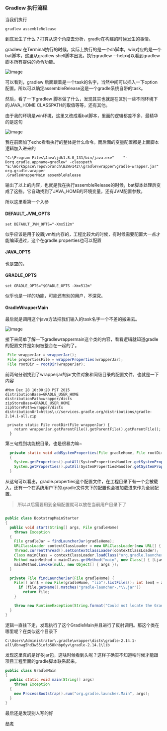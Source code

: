 ### Gradlew 执行流程

当我们执行

```
gradlew assembleRelease
```

到底发生了什么？打算从这个角度去分析，gradle在构建的时候发生的事情。

gradlew 在Terminal执行的时候，实际上执行的是一个sh脚本，win对应的是一个bat脚本，这里从gradlew shell脚本出发。执行gradlew --help可以看到gradlew 脚本所有提供的命令功能。

![image](https://ws2.sinaimg.cn/large/c1b251b3gy1fz05druv2wj20ni0htmym.jpg)



可以看到，gradlew 后面跟着是一个task的名字，当然中间可以插入一下option配置。所以可以确定assembleRelease这是一个gradle系统自带的task。

然后，看了一下gradlew 脚本做了什么，发现其实也就是在区别一些不同环境下的JAVA_HOME CLASSPATH的取值等等，还有其他。

由于我的环境是win环境，这里又改成看bat脚本，里面的逻辑都差不多，最精华的是这句

![image](https://ws1.sinaimg.cn/large/c1b251b3gy1fz066l1a5yj212b04odg2.jpg)

我在前面加了echo看看执行的整体是什么命令。而后面的变量配置都是上面脚本逻辑加入进来的

```
"C:\Program Files\Java\jdk1.8.0_131/bin/java.exe"    "-Dorg.gradle.appname=gradlew" -classpath "E:\WorkSpace\repo\branch\BZWv142\\gradle\wrapper\gradle-wrapper.jar" org.gradle.wrapper
.GradleWrapperMain assembleRelease
```

输出了以上的内容，也就是我在执行assembleRelease的时候，bat脚本处理后变成了这些。它自动找到了JAVA_HOME的环境变量，还有JVM配置参数。

所以这里看第一个入参

#### DEFAULT_JVM_OPTS

```
set DEFAULT_JVM_OPTS="-Xmx512m"
```

似乎应该是用于设置jvm堆内存的，工程比较大的时候，有时候需要配置大一点才能编译通过，这个在gradle.properties也可以配置

#### JAVA_OPTS

也是空的，

#### GRADLE_OPTS

```
set GRADLE_OPTS="$GRADLE_OPTS -Xmx512m"
```

似乎也是一样的功能，可能还有别的用户，不深究。



#### GradleWrapperMain

最后就是调用这个java方法把我们输入的task名字一个不差的搬进去。



![image](https://wx1.sinaimg.cn/large/c1b251b3gy1fz0bemvym0j213v0em0uf.jpg)





接下来简单了解一下gradlewrappermain这个类的内容，看看逻辑就知道gradle的配置文件是如何被整合在一起的了。

```java
 File wrapperJar = wrapperJar();
 File propertiesFile = wrapperProperties(wrapperJar);
 File rootDir = rootDir(wrapperJar);
```

前两句分别找到了wrapperjar的jar文件对象和同级目录的配置文件，也就是一下内容

```
#Mon Dec 28 10:00:20 PST 2015
distributionBase=GRADLE_USER_HOME
distributionPath=wrapper/dists
zipStoreBase=GRADLE_USER_HOME
zipStorePath=wrapper/dists
distributionUrl=https\://services.gradle.org/distributions/gradle-2.14.1-all.zip
```



```
 private static File rootDir(File wrapperJar) {
    return wrapperJar.getParentFile().getParentFile().getParentFile();
  }
```

第三句找到功能根目录，也是很暴力嘛~

```java
  private static void addSystemProperties(File gradleHome, File rootDir)
  {
    System.getProperties().putAll(SystemPropertiesHandler.getSystemProperties(new File(gradleHome, "gradle.properties")));
    System.getProperties().putAll(SystemPropertiesHandler.getSystemProperties(new File(rootDir, "gradle.properties")));
  }
```

从这句可以看出，gradle.properties这个配置文件，在工程目录下有一个会被载入，还有一个在系统用户下的.gradle文件夹下的配置也会被加载进来作为全局配置。

> 所以以后需要用到全局配置就可以放在当前用户目录下了

```java

public class BootstrapMainStarter
{
  public void start(String[] args, File gradleHome)
    throws Exception
  {
    File gradleJar = findLauncherJar(gradleHome);
    URLClassLoader contextClassLoader = new URLClassLoader(new URL[] { gradleJar.toURI().toURL() }, ClassLoader.getSystemClassLoader().getParent());
    Thread.currentThread().setContextClassLoader(contextClassLoader);
    Class mainClass = contextClassLoader.loadClass("org.gradle.launcher.GradleMain");
    Method mainMethod = mainClass.getMethod("main", new Class[] { [Ljava.lang.String.class });
    mainMethod.invoke(null, new Object[] { args });
  }

  private File findLauncherJar(File gradleHome) {
    File[] arr$ = new File(gradleHome, "lib").listFiles(); int len$ = arr$.length; for (int i$ = 0; i$ < len$; ++i$) { File file = arr$[i$];
      if (file.getName().matches("gradle-launcher-.*\\.jar"))
        return file;
    }

    throw new RuntimeException(String.format("Could not locate the Gradle launcher JAR in Gradle distribution '%s'.", new Object[] { gradleHome }));
  }
}
```



逻辑一直往下走，发现执行了这个GradleMain并且进行了反射调用。那这个类在哪里呢？在类似这个目录下

```
C:\Users\Administrator\.gradle\wrapper\dists\gradle-2.14.1-all\8bnwg5hd3w55iofp58khbp6yv\gradle-2.14.1\lib
```

发现这里真的是好多jar包，这啥时候看到头呢？这样子确实不知道啥时候才能跟项目工程里面的gradle脚本联系起来。

```java
public class GradleMain
{
  public static void main(String[] args)
    throws Exception
  {
    new ProcessBootstrap().run("org.gradle.launcher.Main", args);
  }
}
```



最后还是发现别人写的好

[参考](https://blog.csdn.net/verymrq/article/details/80564048)







































































